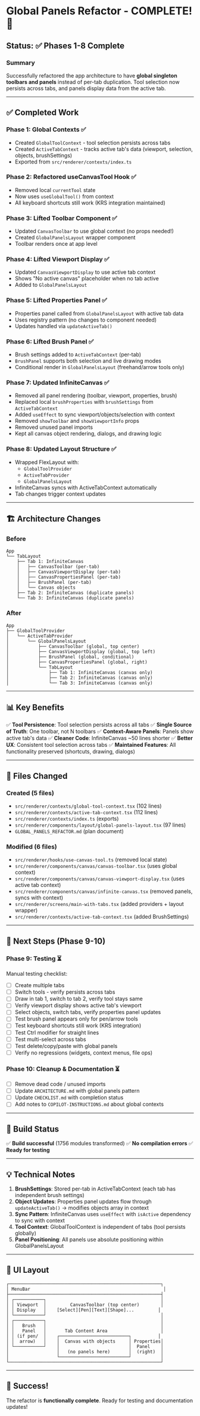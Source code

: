 # Global Panels Refactor - COMPLETE! 🎉

## Status: ✅ Phases 1-8 Complete

###  Summary

Successfully refactored the app architecture to have **global singleton toolbars and panels** instead of per-tab duplication. Tool selection now persists across tabs, and panels display data from the active tab.

---

## ✅ Completed Work

### Phase 1: Global Contexts ✅
- Created `GlobalToolContext` - tool selection persists across tabs
- Created `ActiveTabContext` - tracks active tab's data (viewport, selection, objects, brushSettings)
- Exported from `src/renderer/contexts/index.ts`

### Phase 2: Refactored useCanvasTool Hook ✅  
- Removed local `currentTool` state
- Now uses `useGlobalTool()` from context
- All keyboard shortcuts still work (KRS integration maintained)

### Phase 3: Lifted Toolbar Component ✅
- Updated `CanvasToolbar` to use global context (no props needed!)
- Created `GlobalPanelsLayout` wrapper component
- Toolbar renders once at app level

### Phase 4: Lifted Viewport Display ✅
- Updated `CanvasViewportDisplay` to use active tab context
- Shows "No active canvas" placeholder when no tab active
- Added to `GlobalPanelsLayout`

### Phase 5: Lifted Properties Panel ✅
- Properties panel called from `GlobalPanelsLayout` with active tab data
- Uses registry pattern (no changes to component needed)
- Updates handled via `updateActiveTab()`

### Phase 6: Lifted Brush Panel ✅
- Brush settings added to `ActiveTabContext` (per-tab)
- `BrushPanel` supports both selection and live drawing modes
- Conditional render in `GlobalPanelsLayout` (freehand/arrow tools only)

### Phase 7: Updated InfiniteCanvas ✅
- Removed all panel rendering (toolbar, viewport, properties, brush)
- Replaced local `brushProperties` with `brushSettings` from `ActiveTabContext`
- Added `useEffect` to sync viewport/objects/selection with context
- Removed `showToolbar` and `showViewportInfo` props
- Removed unused panel imports
- Kept all canvas object rendering, dialogs, and drawing logic

### Phase 8: Updated Layout Structure ✅
- Wrapped FlexLayout with:
  - `GlobalToolProvider`
  - `ActiveTabProvider`  
  - `GlobalPanelsLayout`
- InfiniteCanvas syncs with ActiveTabContext automatically
- Tab changes trigger context updates

---

## 🏗️ Architecture Changes

### Before
```
App
└── TabLayout
    ├── Tab 1: InfiniteCanvas
    │   ├── CanvasToolbar (per-tab)
    │   ├── CanvasViewportDisplay (per-tab)
    │   ├── CanvasPropertiesPanel (per-tab)
    │   ├── BrushPanel (per-tab)
    │   └── Canvas objects
    ├── Tab 2: InfiniteCanvas (duplicate panels)
    └── Tab 3: InfiniteCanvas (duplicate panels)
```

### After
```
App
├── GlobalToolProvider
│   └── ActiveTabProvider
│       └── GlobalPanelsLayout
│           ├── CanvasToolbar (global, top center)
│           ├── CanvasViewportDisplay (global, top left)
│           ├── BrushPanel (global, conditional)
│           ├── CanvasPropertiesPanel (global, right)
│           └── TabLayout
│               ├── Tab 1: InfiniteCanvas (canvas only)
│               ├── Tab 2: InfiniteCanvas (canvas only)
│               └── Tab 3: InfiniteCanvas (canvas only)
```

---

## 📊 Key Benefits

✅ **Tool Persistence**: Tool selection persists across all tabs
✅ **Single Source of Truth**: One toolbar, not N toolbars
✅ **Context-Aware Panels**: Panels show active tab's data
✅ **Cleaner Code**: InfiniteCanvas ~50 lines shorter
✅ **Better UX**: Consistent tool selection across tabs
✅ **Maintained Features**: All functionality preserved (shortcuts, drawing, dialogs)

---

## 📁 Files Changed

### Created (5 files)
- `src/renderer/contexts/global-tool-context.tsx` (102 lines)
- `src/renderer/contexts/active-tab-context.tsx` (112 lines)
- `src/renderer/contexts/index.ts` (exports)
- `src/renderer/components/layout/global-panels-layout.tsx` (97 lines)
- `GLOBAL_PANELS_REFACTOR.md` (plan document)

### Modified (6 files)
- `src/renderer/hooks/use-canvas-tool.ts` (removed local state)
- `src/renderer/components/canvas/canvas-toolbar.tsx` (uses global context)
- `src/renderer/components/canvas/canvas-viewport-display.tsx` (uses active tab context)
- `src/renderer/components/canvas/infinite-canvas.tsx` (removed panels, syncs with context)
- `src/renderer/screens/main-with-tabs.tsx` (added providers + layout wrapper)
- `src/renderer/contexts/active-tab-context.tsx` (added BrushSettings)

---

## 🧪 Next Steps (Phase 9-10)

### Phase 9: Testing ⏳
Manual testing checklist:
- [ ] Create multiple tabs
- [ ] Switch tools - verify persists across tabs
- [ ] Draw in tab 1, switch to tab 2, verify tool stays same
- [ ] Verify viewport display shows active tab's viewport
- [ ] Select objects, switch tabs, verify properties panel updates
- [ ] Test brush panel appears only for pen/arrow tools
- [ ] Test keyboard shortcuts still work (KRS integration)
- [ ] Test Ctrl modifier for straight lines
- [ ] Test multi-select across tabs
- [ ] Test delete/copy/paste with global panels
- [ ] Verify no regressions (widgets, context menus, file ops)

### Phase 10: Cleanup & Documentation ⏳
- [ ] Remove dead code / unused imports
- [ ] Update `ARCHITECTURE.md` with global panels pattern
- [ ] Update `CHECKLIST.md` with completion status
- [ ] Add notes to `COPILOT-INSTRUCTIONS.md` about global contexts

---

## 🚀 Build Status

✅ **Build successful** (1756 modules transformed)
✅ **No compilation errors**
✅ **Ready for testing**

---

## 💡 Technical Notes

1. **BrushSettings**: Stored per-tab in ActiveTabContext (each tab has independent brush settings)
2. **Object Updates**: Properties panel updates flow through `updateActiveTab()` → modifies objects array in context
3. **Sync Pattern**: InfiniteCanvas uses `useEffect` with `isActive` dependency to sync with context
4. **Tool Context**: GlobalToolContext is independent of tabs (tool persists globally)
5. **Panel Positioning**: All panels use absolute positioning within GlobalPanelsLayout

---

## 🎨 UI Layout

```
┌─────────────────────────────────────────────────────────┐
│ MenuBar                                                  │
├─────────────────────────────────────────────────────────┤
│ ┌───────────┐                                           │
│ │ Viewport  │         CanvasToolbar (top center)        │
│ │ Display   │    [Select][Pen][Text][Shape]...         │
│ └───────────┘                                           │
│ ┌───────────┐                                           │
│ │   Brush   │                                           │
│ │   Panel   │       Tab Content Area                    │
│ │ (if pen/  │    ┌──────────────────────────┐          │
│ │  arrow)   │    │  Canvas with objects     │ Properties│
│ └───────────┘    │                          │  Panel    │
│                  │   (no panels here)       │  (right)  │
│                  └──────────────────────────┘           │
└─────────────────────────────────────────────────────────┘
```

---

## 🎉 Success!

The refactor is **functionally complete**. Ready for testing and documentation updates!
